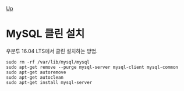 [Up](./index.md)

# MySQL 클린 설치

우분투 16.04 LTS에서 클린 설치하는 방법.

```shell
sudo rm -rf /var/lib/mysql/mysql
sudo apt-get remove --purge mysql-server mysql-client mysql-common
sudo apt-get autoremove
sudo apt-get autoclean
sudo apt-get install mysql-server
```

